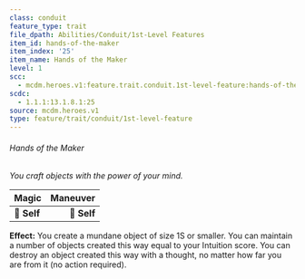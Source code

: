 ```yaml
---
class: conduit
feature_type: trait
file_dpath: Abilities/Conduit/1st-Level Features
item_id: hands-of-the-maker
item_index: '25'
item_name: Hands of the Maker
level: 1
scc:
  - mcdm.heroes.v1:feature.trait.conduit.1st-level-feature:hands-of-the-maker
scdc:
  - 1.1.1:13.1.8.1:25
source: mcdm.heroes.v1
type: feature/trait/conduit/1st-level-feature
---
```


###### Hands of the Maker

*You craft objects with the power of your mind.*

| **Magic**   | **Maneuver** |
| ----------- | -----------: |
| **📏 Self** |  **🎯 Self** |

**Effect:** You create a mundane object of size 1S or smaller. You can maintain a number of objects created this way equal to your Intuition score. You can destroy an object created this way with a thought, no matter how far you are from it (no action required).
